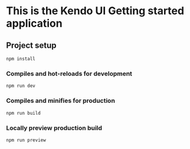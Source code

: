 # This is the Kendo UI Getting started application

## Project setup
```
npm install
```

### Compiles and hot-reloads for development
```
npm run dev
```

### Compiles and minifies for production
```
npm run build
```

### Locally preview production build
```
npm run preview
```

